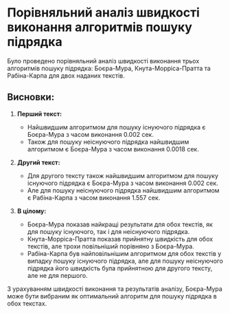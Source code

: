 # Порівняльний аналіз швидкості виконання алгоритмів пошуку підрядка

Було проведено порівняльний аналіз швидкості виконання трьох алгоритмів пошуку підрядка: Боєра-Мура, Кнута-Морріса-Пратта та Рабіна-Карпа для двох наданих текстів.

## Висновки:

1. **Перший текст:**
    - Найшвидшим алгоритмом для пошуку існуючого підрядка є Боєра-Мура з часом виконання 0.002 сек.
    - Також для пошуку неіснуючого підрядка найшвидшим алгоритмом є Боєра-Мура з часом виконання 0.0018 сек.

2. **Другий текст:**
    - Для другого тексту також найшвидшим алгоритмом для пошуку існуючого підрядка є Боєра-Мура з часом виконання 0.002 сек.
    - Але для пошуку неіснуючого підрядка найшвидшим алгоритмом є Рабіна-Карпа з часом виконання 1.557 сек.

3. **В цілому:**
    - Боєра-Мура показав найкращі результати для обох текстів, як для пошуку існуючого, так і для неіснуючого підрядка.
    - Кнута-Морріса-Пратта показав прийнятну швидкість для обох текстів, але трохи повільніший порівняно з Боєра-Мура.
    - Рабіна-Карпа був найповільнішим алгоритмом для обох текстів у випадку пошуку існуючого підрядка, але для пошуку неіснуючого підрядка його швидкість була прийнятною для другого тексту, але не для першого.

З урахуванням швидкості виконання та результатів аналізу, Боєра-Мура може бути вибраним як оптимальний алгоритм для пошуку підрядка в обох текстах.